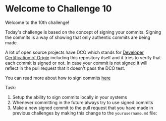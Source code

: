 # Welcome to Challenge 10

Welcome to the 10th challenge!

Today's challenge is based on the concept of signing your commits. Signing the commits is a way of showing that only authentic commits are being made.

A lot of open source projects have DCO which stands for [Developer Certification of Origin](https://github.com/apps/dco) including this repository itself and it tries to verify that each commit is signed or not. In case your commit is not signed it will reflect in the pull request that it doesn't pass the DCO test.

You can read more about how to sign commits [here](https://docs.github.com/en/authentication/managing-commit-signature-verification/signing-commits)

Task:

1. Setup the ability to sign commits locally in your systems
2. Whenever committing in the future always try to use signed commits
3. Make a new signed commit to the pull request that you have made in previous challenges by making this change to the ``yourusername.md`` file:
